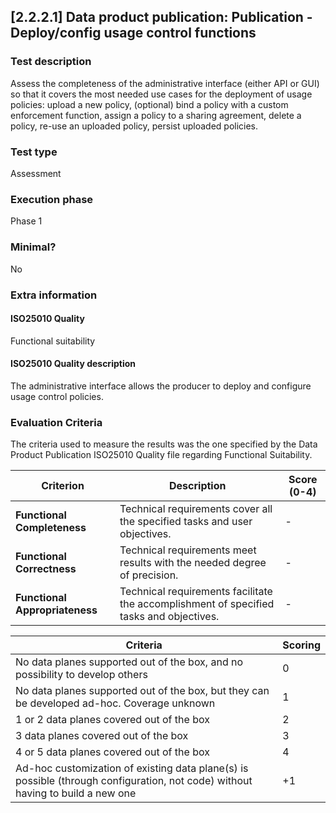 
## [2.2.2.1] Data product publication: Publication - Deploy/config usage control functions
 
### Test description
Assess the completeness of the administrative interface (either API or GUI) so that it covers the most needed use cases for the deployment of usage policies: upload a new policy, (optional) bind a policy with a custom enforcement function, assign a policy to a sharing agreement, delete a policy, re-use an uploaded policy, persist uploaded policies.
 
### Test type
Assessment
 
### Execution phase
Phase 1
 
### Minimal?
No
 
### Extra information
#### ISO25010 Quality
Functional suitability
#### ISO25010 Quality description
The administrative interface allows the producer to deploy and configure usage control policies.

### Evaluation Criteria 
The criteria used to measure the results was the one specified by the Data Product Publication ISO25010 Quality file regarding Functional Suitability.


| **Criterion**                | **Description**                                                                                     | **Score (0-4)** |
|------------------------------|-----------------------------------------------------------------------------------------------------|-----------------|
| **Functional Completeness**   | Technical requirements cover all the specified tasks and user objectives.                          | -              |
| **Functional Correctness**    | Technical requirements meet results with the needed degree of precision.                           | -              |
| **Functional Appropriateness**| Technical requirements facilitate the accomplishment of specified tasks and objectives.            | -           |

Criteria | Scoring
-- | --
No data planes supported out of the box, and no possibility to develop others | 0
No data planes supported out of the box, but they can be developed ad-hoc. Coverage unknown | 1
1 or 2 data planes covered out of the box | 2
3 data planes covered out of the box | 3
4 or 5 data planes covered out of the box | 4
Ad-hoc customization of existing data plane(s) is possible (through configuration, not code) without having to build a new one | +1

    
